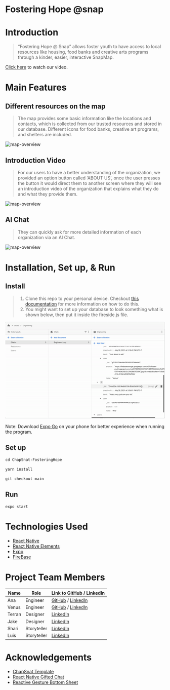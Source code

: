 # Fostering Hope @snap



# Introduction

>“Fostering Hope @ Snap” allows foster youth to have access to local resources like housing, food banks and creative arts programs through a kinder, easier, interactive SnapMap.

[Click here](https://youtu.be/pQwJ-JRY2d0) to watch our video.

# Main Features

## Different resources on the map
>The map provides some basic information like the locations and contacts, which is collected from our trusted resources and stored in our database. Different icons for food banks, creative art programs, and shelters are included.

![map-overview](assets/map-overview.gif)

## Introduction Video
>For our users to have a better understanding of the organization, we provided an option button called ‘ABOUT US’, once the user presses the button it would direct them to another screen where they will see an introduction video of the organization that explains what they do and what they provide them.

![map-overview](assets/intro-video.gif)

## AI Chat
>They can quickly ask for more detailed information of each organization via an AI Chat.

![map-overview](assets/AI-chat.gif)


# Installation, Set up, & Run

## Install
>1. Clone this repo to your personal device. Checkout [this documentation](https://help.github.com/en/articles/cloning-a-repository) for more information on how to do this.
>2. You might want to set up your database to look something what is shown below, then put it inside the fireside.js file.

![map-overview](assets/firebase-example.gif)

Note: Download [Expo Go](https://expo.dev/client) on your phone for better experience when running the program.


## Set up

```
cd ChapSnat-FosteringHope
```

```
yarn install
```

```
git checkout main
```

## Run

```
expo start
```

# Technologies Used

* [React Native](https://reactnative.dev/docs/getting-started)
* [React Native Elements](https://reactnativeelements.com/docs/)
* [Expo](https://docs.expo.dev/index.html)
* [FireBase](https://firebase.google.com/docs)

# Project Team Members

| Name        | Role        | Link to GitHub / LinkedIn |
| ----------- | ----------- | ----------- |
| Ana         | Engineer    | [GitHub](https://github.com/alopez651) / [LinkedIn](https://www.linkedin.com/in/ana-lopez-38573a20a/) |
| Venus       | Engineer    | [GitHub](https://github.com/VenusNguyen) / [LinkedIn](https://www.linkedin.com/in/venus-nguyen/) |
| Terran      | Designer    | [LinkedIn](https://www.linkedin.com/in/terran-ray-lawrence-2128b920a/) |
| Jake        | Designer    | [LinkedIn](https://www.linkedin.com/in/jakelouismata/) |
| Shari       | Storyteller | [LinkedIn](https://www.linkedin.com/in/sharielizabethwalker/) |
| Luis        | Storyteller | [LinkedIn](https://www.linkedin.com/in/luis-felipe-cortez-a10b041a6/) |


#  Acknowledgements

* [ChapSnat Template](https://github.com/Snap-Engineering-Academy-2021/chapsnat-sandbox)
* [React Native Gifted Chat](https://github.com/FaridSafi/react-native-gifted-chat)
* [Reactive Gesture Bottom Sheet](https://www.npmjs.com/package/react-native-gesture-bottom-sheet)
